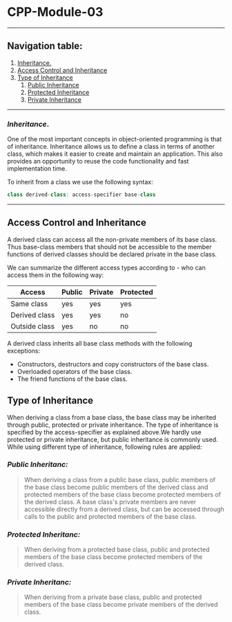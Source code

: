 # CPP-Module-03
---
## **Navigation table:**
1. [Inheritance.](#inheritance)
1. [Access Control and Inheritance](#access-control-and-inheritance)
1. [Type of Inheritance](#type-of-inheritance)
    1. [Public Inheritance](#public-inheritanc)
    1. [Protected Inheritance](#protected-inheritanc)
    1. [Private Inheritance](#private-inheritanc)

---
### *Inheritance*.

One of the most important concepts in object-oriented programming is that of inheritance. Inheritance allows us to define a class in terms of another class, which makes it easier to create and maintain an application. This also provides an opportunity to reuse the code functionality and fast implementation time.

To inherit from a class we use the following syntax:
```cpp
class derived-class: access-specifier base-class
```
---
## **Access Control and Inheritance**
A derived class can access all the non-private members of its base class. Thus base-class members that should not be accessible to the member functions of derived classes should be declared private in the base class.

We can summarize the different access types according to - who can access them in 
the following way:

| Access        | Public | Private | Protected |
|---------------|--------|---------|-----------|
| Same class    | yes    | yes     | yes       |
| Derived class | yes    | yes     | no        |
| Outside class | yes    | no      | no        |

A derived class inherits all base class methods with the following exceptions:
 + Constructors, destructors and copy constructors of the base class.
 + Overloaded operators of the base class.
 + The friend functions of the base class.

## **Type of Inheritance**

When deriving a class from a base class, the base class may be inherited through public, protected or private inheritance. The type of inheritance is specified by the access-specifier as explained above.We hardly use protected or private inheritance, but public inheritance is commonly used. While using different type of inheritance, following rules are applied:

### ***Public Inheritanc:***
> When deriving a class from a public base class, public members of the base class become public members of the derived class and protected members of the base class become protected members of the derived class. A base class's private members are never accessible directly from a derived class, but can be accessed through calls to the public and protected members of the base class.

### ***Protected Inheritanc:***
> When deriving from a protected base class, public and protected members of the base class become protected members of the derived class.

### ***Private Inheritanc:***
> When deriving from a private base class, public and protected members of the base class become private members of the derived class.
